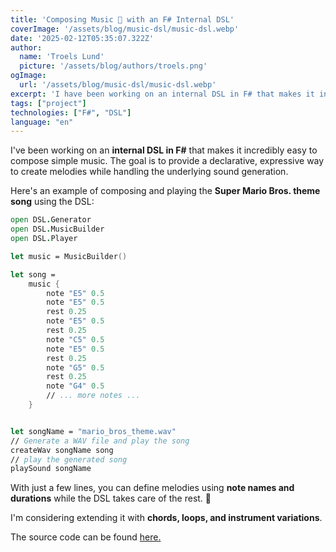 ```yaml
---
title: 'Composing Music 🎵 with an F# Internal DSL'
coverImage: '/assets/blog/music-dsl/music-dsl.webp'
date: '2025-02-12T05:35:07.322Z'
author:
  name: 'Troels Lund'
  picture: '/assets/blog/authors/troels.png'
ogImage:
  url: '/assets/blog/music-dsl/music-dsl.webp'
excerpt: 'I have been working on an internal DSL in F# that makes it incredibly easy to compose simple music.'
tags: ["project"]
technologies: ["F#", "DSL"]
language: "en"
--- 
```


I've been working on an **internal DSL in F#** that makes it incredibly easy to compose simple music. The goal is to provide a declarative, expressive way to create melodies while handling the underlying sound generation.  

Here's an example of composing and playing the **Super Mario Bros. theme song** using the DSL:  

```fsharp
open DSL.Generator
open DSL.MusicBuilder
open DSL.Player

let music = MusicBuilder()

let song =
    music {
        note "E5" 0.5
        note "E5" 0.5
        rest 0.25
        note "E5" 0.5
        rest 0.25
        note "C5" 0.5
        note "E5" 0.5
        rest 0.25
        note "G5" 0.5
        rest 0.25
        note "G4" 0.5
        // ... more notes ...
    }


let songName = "mario_bros_theme.wav"
// Generate a WAV file and play the song
createWav songName song
// play the generated song
playSound songName
```

With just a few lines, you can define melodies using **note names and durations** while the DSL takes care of the rest. 🚀  

I'm considering extending it with **chords, loops, and instrument variations**.

The source code can be found [here.](https://github.com/trolund/music-dsl)
